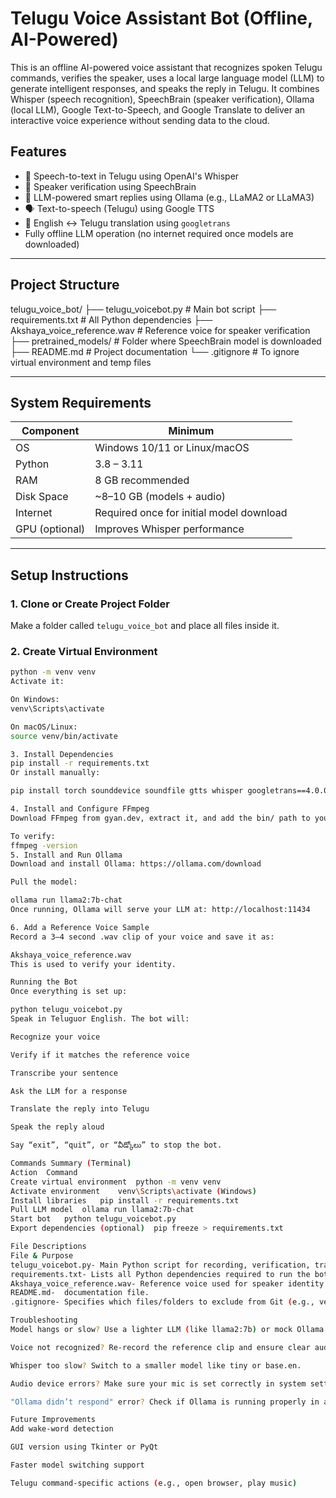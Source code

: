 # Telugu Voice Assistant Bot (Offline, AI-Powered)

This is an offline AI-powered voice assistant that recognizes spoken Telugu commands, verifies the speaker, uses a local large language model (LLM) to generate intelligent responses, and speaks the reply in Telugu. It combines Whisper (speech recognition), SpeechBrain (speaker verification), Ollama (local LLM), Google Text-to-Speech, and Google Translate to deliver an interactive voice experience without sending data to the cloud.

## Features

- 🎤 Speech-to-text in Telugu using OpenAI's Whisper
- 🔐 Speaker verification using SpeechBrain
- 🧠 LLM-powered smart replies using Ollama (e.g., LLaMA2 or LLaMA3)
- 🗣 Text-to-speech (Telugu) using Google TTS
- 🔄 English ↔ Telugu translation using `googletrans`
- Fully offline LLM operation (no internet required once models are downloaded)


---

## Project Structure

telugu_voice_bot/
├── telugu_voicebot.py # Main bot script
├── requirements.txt # All Python dependencies
├── Akshaya_voice_reference.wav # Reference voice for speaker verification
├── pretrained_models/ # Folder where SpeechBrain model is downloaded
├── README.md # Project documentation
└── .gitignore # To ignore virtual environment and temp files



---

## System Requirements

| Component      | Minimum                |
|----------------|------------------------|
| OS             | Windows 10/11 or Linux/macOS |
| Python         | 3.8 – 3.11             |
| RAM            | 8 GB recommended       |
| Disk Space     | ~8–10 GB (models + audio) |
| Internet       | Required once for initial model download |
| GPU (optional) | Improves Whisper performance |

---

## Setup Instructions

### 1. Clone or Create Project Folder

Make a folder called `telugu_voice_bot` and place all files inside it.

### 2. Create Virtual Environment

```bash
python -m venv venv
Activate it:

On Windows:
venv\Scripts\activate

On macOS/Linux:
source venv/bin/activate

3. Install Dependencies
pip install -r requirements.txt
Or install manually:

pip install torch sounddevice soundfile gtts whisper googletrans==4.0.0-rc1 speechbrain requests

4. Install and Configure FFmpeg
Download FFmpeg from gyan.dev, extract it, and add the bin/ path to your system’s PATH variable.

To verify:
ffmpeg -version
5. Install and Run Ollama
Download and install Ollama: https://ollama.com/download

Pull the model:

ollama run llama2:7b-chat
Once running, Ollama will serve your LLM at: http://localhost:11434

6. Add a Reference Voice Sample
Record a 3–4 second .wav clip of your voice and save it as:

Akshaya_voice_reference.wav
This is used to verify your identity.

Running the Bot
Once everything is set up:

python telugu_voicebot.py
Speak in Teluguor English. The bot will:

Recognize your voice

Verify if it matches the reference voice

Transcribe your sentence

Ask the LLM for a response

Translate the reply into Telugu

Speak the reply aloud

Say “exit”, “quit”, or “వీడ్కోలు” to stop the bot.

Commands Summary (Terminal)
Action	Command
Create virtual environment	python -m venv venv
Activate environment	venv\Scripts\activate (Windows)
Install libraries	pip install -r requirements.txt
Pull LLM model	ollama run llama2:7b-chat
Start bot	python telugu_voicebot.py
Export dependencies (optional)	pip freeze > requirements.txt

File Descriptions
File & Purpose
telugu_voicebot.py- Main Python script for recording, verification, transcription, LLM query, and speech output.
requirements.txt- Lists all Python dependencies required to run the bot.
Akshaya_voice_reference.wav- Reference voice used for speaker identity verification.
README.md-  documentation file.
.gitignore- Specifies which files/folders to exclude from Git (e.g., venv/, .mp3)

Troubleshooting
Model hangs or slow? Use a lighter LLM (like llama2:7b) or mock Ollama response temporarily.

Voice not recognized? Re-record the reference clip and ensure clear audio.

Whisper too slow? Switch to a smaller model like tiny or base.en.

Audio device errors? Make sure your mic is set correctly in system settings.

"Ollama didn’t respond" error? Check if Ollama is running properly in another terminal.

Future Improvements
Add wake-word detection

GUI version using Tkinter or PyQt

Faster model switching support

Telugu command-specific actions (e.g., open browser, play music)

